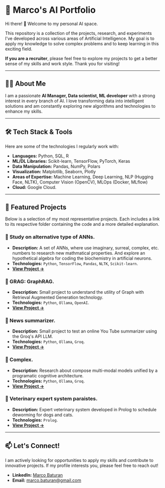 # 🤖 Marco's AI Portfolio

Hi there! 👋 Welcome to my personal AI space.

This repository is a collection of the projects, research, and experiments I've developed across various areas of Artificial Intelligence. My goal is to apply my knowledge to solve complex problems and to keep learning in this exciting field.

**If you are a recruiter**, please feel free to explore my projects to get a better sense of my skills and work style. Thank you for visiting!

---

## 👨‍💻 About Me

I am a passionate **AI Manager, Data scientist, ML developer** with a strong interest in every branch of AI. I love transforming data into intelligent solutions and am constantly exploring new algorithms and technologies to enhance my skills.

---

## 🛠️ Tech Stack & Tools

Here are some of the technologies I regularly work with:

* **Languages:** Python, SQL, R
* **ML/DL Libraries:** Scikit-learn, TensorFlow, PyTorch, Keras
* **Data Manipulation:** Pandas, NumPy, Polars
* **Visualization:** Matplotlib, Seaborn, Plotly
* **Areas of Expertise:** Machine Learning, Deep Learning, NLP (Hugging Face, NLTK), Computer Vision (OpenCV), MLOps (Docker, MLflow)
* **Cloud:** Google Cloud.

---

## 🚀 Featured Projects

Below is a selection of my most representative projects. Each includes a link to its respective folder containing the code and a more detailed explanation.

### 📂 Study on alternative type of ANNs.
* **Description:** A set of ANNs, where use imaginary, surreal, complex, etc. numbers to research new mathmatical properties. And explore an hypothetical algebra for coding the biochemistry in artificial neurons.
* **Technologies:** `Python`, `TensorFlow`, `Pandas`, `NLTK`, `Scikit-learn`.
* **[View Project ->](https://github.com/marcobaturan/Portfolio_AI/tree/main/Study_on_alternatives_ANNs)**

### 📂 GRAG: GraphRAG.
* **Description:** Small project to understand the utility of Graph with Retrieval Augmented Generation technology.
* **Technologies:** `Python`, `Ollama`, `OpenAI`.
* **[View Project ->](https://github.com/marcobaturan/GRAG)**

### 📂 News summarizer.
* **Description:** Small project to test an online You Tube summarizer using the Groq's API LLM.
* **Technologies:** `Python`, `Ollama`, `Groq`.
* **[View Project ->]([https://github.com/marcobaturan/news_summarizer)**

### 📂 Complex.
* **Description:** Research about compose multi-modal models unified by a programatic cognitive architecture.
* **Technologies:** `Python`, `Ollama`, `Groq`.
* **[View Project ->](https://github.com/marcobaturan/Complex)**

### 📂 Veterinary expert system paraistes.
* **Description:** Expert veterinary system developed in Prolog to schedule deworming for dogs and cats.
* **Technologies:** `Prolog`.
* **[View Project ->](https://github.com/marcobaturan/sistema_experto_diagnostico_desparasitaci-n)**
  
---

## 📫 Let's Connect!

I am actively looking for opportunities to apply my skills and contribute to innovative projects. If my profile interests you, please feel free to reach out!

* **LinkedIn:** [Marco Baturan](https://www.linkedin.com/in/marcogarciabaturan)
* **Email:** marco.baturan@gmail.com

